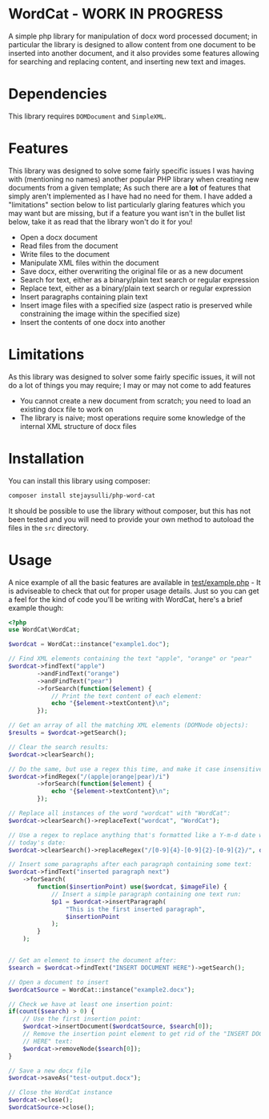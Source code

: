 # WordCat - WORK IN PROGRESS
A simple php library for manipulation of docx word processed document; in particular the library is designed to allow content from one document to be inserted into another document, and it also provides some features allowing for searching and replacing content, and inserting new text and images.

# Dependencies
This library requires `DOMDocument` and `SimpleXML`.

# Features
This library was designed to solve some fairly specific issues I was having with (mentioning no names) another popular PHP library when creating new documents from a given template; As such there are a **lot** of features that simply aren't implemented as I have had no need for them. I have added a "limitations" section below to list particularly glaring features which you may want but are missing, but if a feature you want isn't in the bullet list below, take it as read that the library won't do it for you!

* Open a docx document
* Read files from the document
* Write files to the document
* Manipulate XML files within the document
* Save docx, either overwriting the original file or as a new document
* Search for text, either as a binary/plain text search or regular expression
* Replace text, either as a binary/plain text search or regular expression
* Insert paragraphs containing plain text
* Insert image files with a specified size (aspect ratio is preserved while constraining the image within the specified size)
* Insert the contents of one docx into another

# Limitations
As this library was designed to solver some fairly specific issues, it will not do a lot of things you may require; I may or may not come to add features

* You cannot create a new document from scratch; you need to load an existing docx file to work on
* The library is naive; most operations require some knowledge of the internal XML structure of docx files

# Installation

You can install this library using composer:

```bash
composer install stejaysulli/php-word-cat
```

It should be possible to use the library without composer, but this has not been tested and you will need to provide your own method to autoload the files in the `src` directory.

# Usage

A nice example of all the basic features are available in [test/example.php](./test/example.php) - It is adviseable to check that out for proper usage details. Just so you can get a feel for the kind of code you'll be writing with WordCat, here's a brief example though:

```php
<?php
use WordCat\WordCat;

$wordcat = WordCat::instance("example1.doc");

// Find XML elements containing the text "apple", "orange" or "pear"
$wordcat->findText("apple")
        ->andFindText("orange")
        ->andFindText("pear")
        ->forSearch(function($element) {
            // Print the text content of each element:
            echo "{$element->textContent}\n";
        });

// Get an array of all the matching XML elements (DOMNode objects):
$results = $wordcat->getSearch();

// Clear the search results:
$wordcat->clearSearch();

// Do the same, but use a regex this time, and make it case insensitive:
$wordcat->findRegex("/(apple|orange|pear)/i")
        ->forSearch(function($element) {
            echo "{$element->textContent}\n";
        });

// Replace all instances of the word "wordcat" with "WordCat":
$wordcat->clearSearch()->replaceText("wordcat", "WordCat");

// Use a regex to replace anything that's formatted like a Y-m-d date with
// today's date:
$wordcat->clearSearch()->replaceRegex("/[0-9]{4}-[0-9]{2}-[0-9]{2}/", date("Y-m-d"));

// Insert some paragraphs after each paragraph containing some text:
$wordcat->findText("inserted paragraph next")
    ->forSearch(
        function($insertionPoint) use($wordcat, $imageFile) {
            // Insert a simple paragraph containing one text run:
            $p1 = $wordcat->insertParagraph(
                "This is the first inserted paragraph",
                $insertionPoint
            );
        }
    );


// Get an element to insert the document after:
$search = $wordcat->findText("INSERT DOCUMENT HERE")->getSearch();

// Open a document to insert
$wordcatSource = WordCat::instance("example2.docx");

// Check we have at least one insertion point:
if(count($search) > 0) {
    // Use the first insertion point:
    $wordcat->insertDocument($wordcatSource, $search[0]);
    // Remove the insertion point element to get rid of the "INSERT DOCUMENT
    // HERE" text:
    $wordcat->removeNode($search[0]);
}

// Save a new docx file
$wordcat->saveAs("test-output.docx");

// Close the WordCat instance
$wordcat->close();
$wordcatSource->close();

```